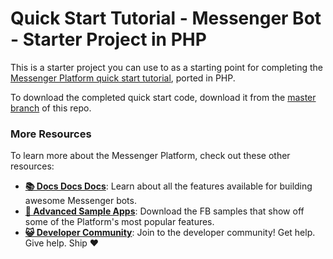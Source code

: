 # Quick Start Tutorial - Messenger Bot - Starter Project in PHP

This is a starter project you can use to as a starting point for completing the [Messenger Platform quick start tutorial](https://developers.facebook.com/docs/messenger-platform/getting-started/quick-start), ported in PHP.

To download the completed quick start code, download it from the [master branch](https://github.com/TheJoin95/messenger-bot-quick-start/tree/master/quick-start) of this repo.

### More Resources

To learn more about the Messenger Platform, check out these other resources:

- **[📚 Docs Docs Docs](https://developers.facebook.com/docs/messenger-platform/)**: Learn about all the features available for building awesome Messenger bots.
- **[📱 Advanced Sample Apps](https://github.com/fbsamples/messenger-bot-samples)**: Download the FB samples that show off some of the Platform's most popular features.
- **[😺 Developer Community](https://www.facebook.com/groups/messengerplatform/)**: Join to the developer community! Get help. Give help. Ship ❤️
